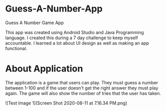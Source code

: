 # Guess-A-Number-App
Guess A Number Game App 

This app was created using Android Studio and Java Programming language. I created this during a 7 day challenge to keep myself accountable. I learned a lot about UI design as well as making an app functional. 

# About Application

The application is a game that users can play. They must guess a number between 1-100 and if the user doesn't get the right answer they must play again. The game will also show the number of tries that the user has taken. 

![Test Image 1](Screen Shot 2020-08-11 at 7.16.34 PM.png)

